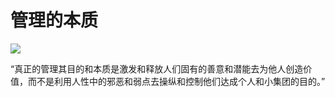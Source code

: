 # 管理的本质

![](https://8.z.wiki/autoupload/20230709/zmBY.796X1352-image.png)

“真正的管理其目的和本质是激发和释放人们固有的善意和潜能去为他人创造价值，而不是利用人性中的邪恶和弱点去操纵和控制他们达成个人和小集团的目的。”
